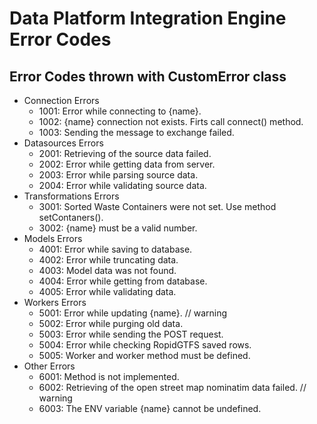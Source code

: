 # Data Platform Integration Engine Error Codes

## Error Codes thrown with CustomError class

- Connection Errors
    - 1001: Error while connecting to {name}.
    - 1002: {name} connection not exists. Firts call connect() method.
    - 1003: Sending the message to exchange failed.
- Datasources Errors
    - 2001: Retrieving of the source data failed.
    - 2002: Error while getting data from server.
    - 2003: Error while parsing source data.
    - 2004: Error while validating source data.
- Transformations Errors
    - 3001: Sorted Waste Containers were not set. Use method setContaners().
    - 3002: {name} must be a valid number.
- Models Errors
    - 4001: Error while saving to database.
    - 4002: Error while truncating data.
    - 4003: Model data was not found.
    - 4004: Error while getting from database.
    - 4005: Error while validating data.
- Workers Errors
    - 5001: Error while updating {name}. // warning
    - 5002: Error while purging old data.
    - 5003: Error while sending the POST request.
    - 5004: Error while checking RopidGTFS saved rows.
    - 5005: Worker and worker method must be defined.
- Other Errors
    - 6001: Method is not implemented.
    - 6002: Retrieving of the open street map nominatim data failed. // warning
    - 6003: The ENV variable {name} cannot be undefined.
